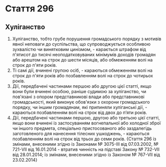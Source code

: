 Cтаття 296
====
Хуліганство
----
1. Хуліганство, тобто грубе порушення громадського порядку з мотивів явної неповаги до суспільства, що супроводжується особливою зухвалістю чи винятковим цинізмом, -
карається штрафом від п'ятисот до тисячі неоподатковуваних мінімумів доходів громадян або арештом на строк до шести місяців, або обмеженням волі на строк до п'яти років.
2. Ті самі дії, вчинені групою осіб, -
караються обмеженням волі на строк до п'яти років або позбавленням волі на строк до чотирьох років.
3. Дії, передбачені частинами першою або другою цієї статті, якщо вони були вчинені особою, раніше судимою за хуліганство, чи пов'язані з опором представникові влади або представникові громадськості, який виконує обов'язки з охорони громадського порядку, чи іншим громадянам, які припиняли хуліганські дії, -
караються позбавленням волі на строк від двох до п’яти років.
4. Дії, передбачені частинами першою, другою або третьою цієї статті, якщо вони вчинені із застосуванням вогнепальної або холодної зброї чи іншого предмета, спеціально пристосованого або заздалегідь заготовленого для нанесення тілесних ушкоджень, -
караються позбавленням волі на строк від трьох до семи років.
{Стаття 296 із змінами, внесеними згідно із Законами № 3075-III від 07.03.2002, № 721-VII від 16.01.2014 - втратив чинність на підставі Закону № 732-VII від 28.01.2014; із змінами, внесеними згідно із Законом № 767-VII від 23.02.2014}
